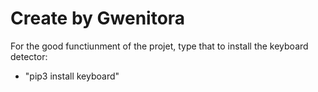 # Create by Gwenitora

For the good functiunment of the projet, type that to install the keyboard detector:  
- "pip3 install keyboard"